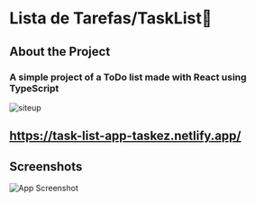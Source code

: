 # Lista de Tarefas/TaskList📝

## About the Project
### A simple project of a ToDo list made with React using TypeScript

<div><img alt="siteup" src="https://img.shields.io/website-up-down-green-red/http/monip.org.svg"/></div>

## https://task-list-app-taskez.netlify.app/
## Screenshots


![App Screenshot](https://user-images.githubusercontent.com/94712001/163420404-d6d437a8-eadf-4176-ae34-9a1fc932951f.png)










